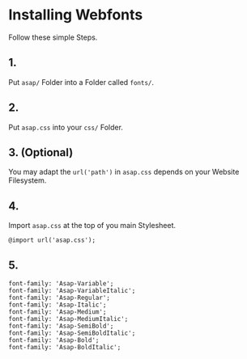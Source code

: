 # Installing Webfonts
Follow these simple Steps.

## 1.
Put `asap/` Folder into a Folder called `fonts/`.

## 2.
Put `asap.css` into your `css/` Folder.

## 3. (Optional)
You may adapt the `url('path')` in `asap.css` depends on your Website Filesystem.

## 4.
Import `asap.css` at the top of you main Stylesheet.

```
@import url('asap.css');
```

## 5.


```
font-family: 'Asap-Variable';
font-family: 'Asap-VariableItalic';
font-family: 'Asap-Regular';
font-family: 'Asap-Italic';
font-family: 'Asap-Medium';
font-family: 'Asap-MediumItalic';
font-family: 'Asap-SemiBold';
font-family: 'Asap-SemiBoldItalic';
font-family: 'Asap-Bold';
font-family: 'Asap-BoldItalic';
```

